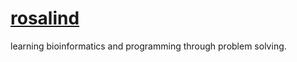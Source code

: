# [rosalind](http://rosalind.info/problems/list-view/)
learning bioinformatics and programming through problem solving.
